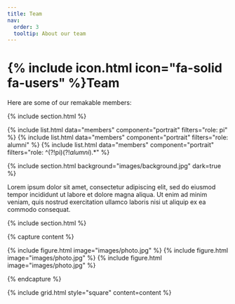 ```yaml
---
title: Team
nav:
  order: 3
  tooltip: About our team
---
```


# {% include icon.html icon="fa-solid fa-users" %}Team

Here are some of our remakable members:

{% include section.html %}

{% include list.html data="members" component="portrait" filters="role: pi" %}
{% include list.html data="members" component="portrait" filters="role: alumni" %}
{% include list.html data="members" component="portrait" filters="role: ^(?!pi$)(?!alumni$).*" %}

{% include section.html background="images/background.jpg" dark=true %}

Lorem ipsum dolor sit amet, consectetur adipiscing elit, sed do eiusmod tempor
incididunt ut labore et dolore magna aliqua. Ut enim ad minim veniam, quis
nostrud exercitation ullamco laboris nisi ut aliquip ex ea commodo consequat.

{% include section.html %}

{% capture content %}

{% include figure.html image="images/photo.jpg" %}
{% include figure.html image="images/photo.jpg" %}
{% include figure.html image="images/photo.jpg" %}

{% endcapture %}

{% include grid.html style="square" content=content %}
